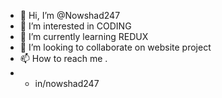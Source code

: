 - 👋 Hi, I’m @Nowshad247
- 👀 I’m interested in CODING
- 🌱 I’m currently learning REDUX
- 💞️ I’m looking to collaborate on website project
- 📫 How to reach me .
- - in/nowshad247

<!---
Nowshad247/Nowshad247 is a ✨ special ✨ repository because its `README.md` (this file) appears on your GitHub profile.
You can click the Preview link to take a look at your changes.
--->
